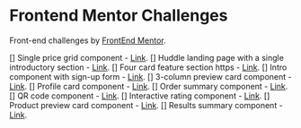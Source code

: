 # Frontend Mentor Challenges

Front-end challenges by <a href="https://www.frontendmentor.io/challenges" target="_blank" rel="noopener">FrontEnd Mentor</a>. 

[] Single price grid component - <a href="https://www.frontendmentor.io/challenges/single-price-grid-component-5ce41129d0ff452fec5abbbc" target="_blank" rel="noopener">Link</a>. 
[] Huddle landing page with a single introductory section - <a href="https://www.frontendmentor.io/challenges/huddle-landing-page-with-a-single-introductory-section-B_2Wvxgi0
" target="_blank" rel="noopener">Link</a>. 
[] Four card feature section https - <a href="[https://www.frontendmentor.io/challenges/single-price-grid-component-5ce41129d0ff452fec5abbbc]" target="_blank" rel="noopener">Link</a>. 
[] Intro component with sign-up form - <a href="[https://www.frontendmentor.io/challenges/intro-component-with-signup-form-5cf91bd49edda32581d28fd1]" target="_blank" rel="noopener">Link</a>.
[] 3-column preview card component - <a href="[https://www.frontendmentor.io/challenges/3column-preview-card-component-pH92eAR2]" target="_blank" rel="noopener">Link</a>.
[] Profile card component - <a href="[https://www.frontendmentor.io/challenges/profile-card-component-cfArpWshJ]" target="_blank" rel="noopener">Link</a>.
[] Order summary component - <a href="[https://www.frontendmentor.io/challenges/order-summary-component-QlPmajDUj]" target="_blank" rel="noopener">Link</a>.
[] QR code component - <a href="[https://www.frontendmentor.io/challenges/qr-code-component-iux_sIO_H]" target="_blank" rel="noopener">Link</a>.
[] Interactive rating component - <a href="[https://www.frontendmentor.io/challenges/interactive-rating-component-koxpeBUmI]" target="_blank" rel="noopener">Link</a>.
[] Product preview card component - <a href="[https://www.frontendmentor.io/challenges/product-preview-card-component-GO7UmttRfa]" target="_blank" rel="noopener">Link</a>.
[] Results summary component - <a href="[https://www.frontendmentor.io/challenges/results-summary-component-CE_K6s0maV]" target="_blank" rel="noopener">Link</a>.



